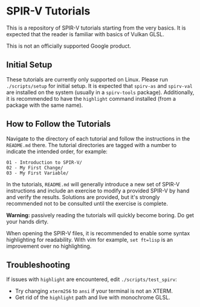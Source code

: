 # SPIR-V Tutorials

This is a repository of SPIR-V tutorials starting from the very basics.  It is expected that the
reader is familiar with basics of Vulkan GLSL.

This is not an officially supported Google product.

## Initial Setup

These tutorials are currently only supported on Linux.  Please run `./scripts/setup` for initial
setup.  It is expected that `spirv-as` and `spirv-val` are installed on the system (usually in a
`spirv-tools` package).  Additionally, it is recommended to have the `highlight` command installed
(from a package with the same name).

## How to Follow the Tutorials

Navigate to the directory of each tutorial and follow the instructions in the `README.md` there.
The tutorial directories are tagged with a number to indicate the intended order, for example:

    01 - Introduction to SPIR-V/
    02 - My First Change/
    03 - My First Variable/

In the tutorials, `README.md` will generally introduce a new set of SPIR-V instructions and include
an exercise to modify a provided SPIR-V by hand and verify the results.  Solutions are provided, but
it's strongly recommended not to be consulted until the exercise is complete.

**Warning:** passively reading the tutorials will quickly become boring.  Do get your hands dirty.

When opening the SPIR-V files, it is recommended to enable some syntax highlighting for readability.
With vim for example, `set ft=lisp` is an improvement over no highlighting.

## Troubleshooting

If issues with `highlight` are encountered, edit `./scripts/test_spirv`:

- Try changing `xterm256` to `ansi` if your terminal is not an XTERM.
- Get rid of the `highlight` path and live with monochrome GLSL.
